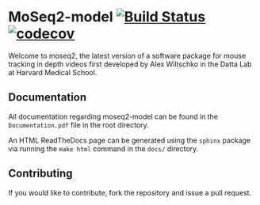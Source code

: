 # MoSeq2-model [![Build Status](https://travis-ci.com/dattalab/moseq2-model.svg?token=gvoikVySDHEmvHT7Dbed&branch=master)](https://travis-ci.com/dattalab/moseq2-model) [![codecov](https://codecov.io/gh/dattalab/moseq2_model/branch/master/graph/badge.svg?token=q9xxVhps5o)](https://codecov.io/gh/dattalab/moseq2_model)

Welcome to moseq2, the latest version of a software package for mouse tracking in depth videos first developed by Alex Wiltschko in the Datta Lab at Harvard Medical School.

## Documentation

All documentation regarding moseq2-model can be found in the `Documentation.pdf` file in the root directory.

An HTML ReadTheDocs page can be generated using the `sphinx` package via running the `make html` command 
in the `docs/` directory.

## Contributing

If you would like to contribute, fork the repository and issue a pull request.  
